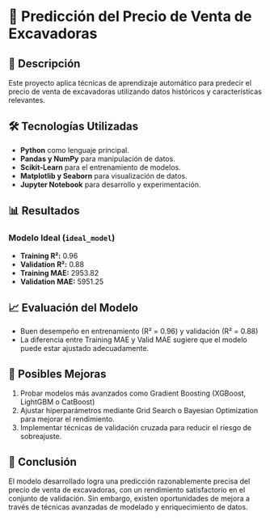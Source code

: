 # 🚜 Predicción del Precio de Venta de Excavadoras

## 📌 Descripción

Este proyecto aplica técnicas de aprendizaje automático para predecir el precio de venta de excavadoras utilizando datos históricos y características relevantes. 

## 🛠 Tecnologías Utilizadas

- **Python** como lenguaje principal.
- **Pandas y NumPy** para manipulación de datos.
- **Scikit-Learn** para el entrenamiento de modelos.
- **Matplotlib y Seaborn** para visualización de datos.
- **Jupyter Notebook** para desarrollo y experimentación.

## 📊 Resultados

### Modelo Ideal (`ideal_model`)
- **Training R²:** 0.96
- **Validation R²:** 0.88
- **Training MAE:** 2953.82
- **Validation MAE:** 5951.25

## 📈 Evaluación del Modelo

- Buen desempeño en entrenamiento (R² = 0.96) y validación (R² = 0.88)
- La diferencia entre Training MAE y Valid MAE sugiere que el modelo puede estar ajustado adecuadamente.

## 🔧 Posibles Mejoras

1. Probar modelos más avanzados como Gradient Boosting (XGBoost, LightGBM o CatBoost)
2. Ajustar hiperparámetros mediante Grid Search o Bayesian Optimization para mejorar el rendimiento.
3. Implementar técnicas de validación cruzada para reducir el riesgo de sobreajuste.

## 🏁 Conclusión

El modelo desarrollado logra una predicción razonablemente precisa del precio de venta de excavadoras, con un rendimiento satisfactorio en el conjunto de validación. 
Sin embargo, existen oportunidades de mejora a través de técnicas avanzadas de modelado y enriquecimiento de datos.

